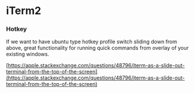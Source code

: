 # iTerm2







### Hotkey

If we want to have ubuntu type hotkey profile switch sliding down from above, great functionality for running quick commands from overlay of your existing windows.

[https://apple.stackexchange.com/questions/48796/iterm-as-a-slide-out-terminal-from-the-top-of-the-screen](https://apple.stackexchange.com/questions/48796/iterm-as-a-slide-out-terminal-from-the-top-of-the-screen)

